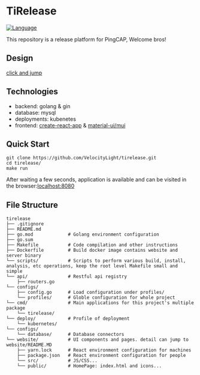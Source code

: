 # TiRelease
[![Language](https://img.shields.io/badge/Language-Go-blue.svg)](https://golang.org/)

This repository is a release platform for PingCAP, Welcome bros!

## Design
[click and jump](https://pingcap.feishu.cn/docs/doccnI803yGKKKeQsh56EdNi3Cc#UeCMnT)

## Technologies
+ backend: golang & gin
+ database: mysql
+ deployments: kubenetes
+ frontend: [create-react-app](https://github.com/facebook/create-react-app) & [material-ui/mui](https://github.com/mui-org/material-ui)

## Quick Start
```
git clone https://github.com/VelocityLight/tirelease.git
cd tirelease/
make run
```
After waiting a few seconds, application is available and can be visited in the browser:[localhost:8080](http://localhost:8080/)

## File Structure
```
tirelease
├── .gitignore
├── README.md
├── go.mod             # Golang environment configuration
├── go.sum
├── Makefile           # Code compilation and other instructions
├── Dockerfile         # Build docker image contains website and server binary
└── scripts/           # Scripts to perform various build, install, analysis, etc operations, keep the root level Makefile small and simple
└── api/               # Restful api registry
    ├── routers.go
└── configs/
    ├── config.go      # Load configuration under profiles/
    └── profiles/      # Globle configuration for whole project
└── cmd/               # Main applications for this project's multiple package
    └── tirelease/
└── deploy/            # Profile of deployment 
    └── kubernetes/
└── configs/
    └── database/      # Database connectors
└── website/           # UI components and pages. detail can jump to  website/README.MD
    ├── yarn.lock      # React environment configuration for machines
    ├── package.json   # React environment configuration for people
    └── src/           # JS/CSS...
    └── public/        # HomePage: index.html and icons...

```